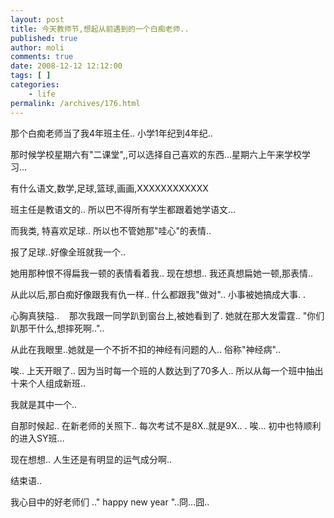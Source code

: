```yaml
---
layout: post
title: 今天教师节,想起从前遇到的一个白痴老师..
published: true
author: moli
comments: true
date: 2008-12-12 12:12:00
tags: [ ]
categories:
    - life
permalink: /archives/176.html
---
```

那个白痴老师当了我4年班主任.. 小学1年纪到4年纪..

那时候学校星期六有"二课堂",,可以选择自己喜欢的东西&#8230;星期六上午来学校学习&#8230;

有什么语文,数学,足球,篮球,画画,XXXXXXXXXXXX

班主任是教语文的.. 所以巴不得所有学生都跟着她学语文&#8230;

而我类, 特喜欢足球.. 所以也不管她那"哇心"的表情..

报了足球..好像全班就我一个..

她用那种恨不得扁我一顿的表情看着我.. 现在想想.. 我还真想扁她一顿,那表情..

从此以后,那白痴好像跟我有仇一样.. 什么都跟我"做对".. 小事被她搞成大事. .

心胸真狭隘..&nbsp;&nbsp;&nbsp; 那次我跟一同学趴到窗台上,被她看到了. 她就在那大发雷霆.. "你们趴那干什么,想摔死啊.."..

从此在我眼里..她就是一个不折不扣的神经有问题的人.. 俗称"神经病".. 

唉.. 上天开眼了.. 因为当时每一个班的人数达到了70多人.. 所以从每一个班中抽出十来个人组成新班..

我就是其中一个..

自那时候起.. 在新老师的关照下.. 每次考试不是8X..就是9X.. . 唉&#8230; 初中也特顺利的进入SY班&#8230;

现在想想.. 人生还是有明显的运气成分啊..&nbsp;&nbsp;

结束语..

我心目中的好老师们 .." happy new year "..冏&#8230;囧..